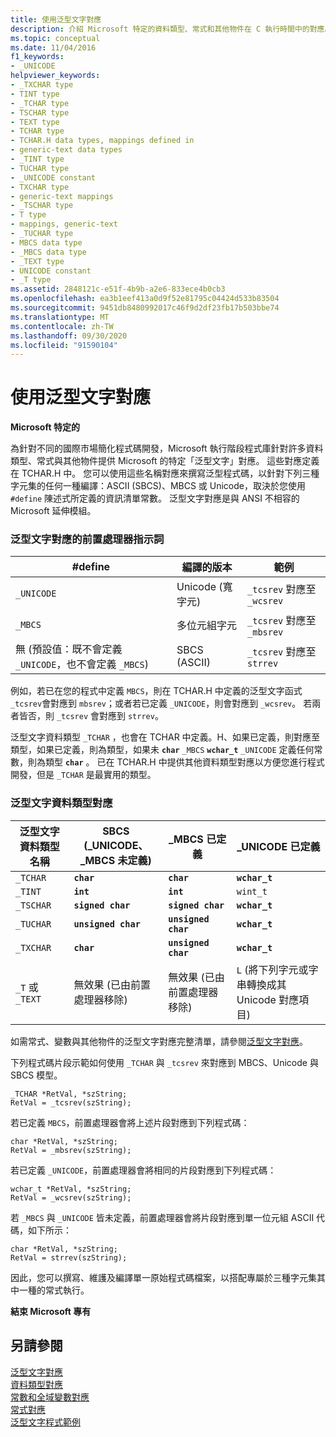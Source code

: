 ```yaml
---
title: 使用泛型文字對應
description: 介紹 Microsoft 特定的資料類型、常式和其他物件在 C 執行時間中的對應。
ms.topic: conceptual
ms.date: 11/04/2016
f1_keywords:
- _UNICODE
helpviewer_keywords:
- _TXCHAR type
- TINT type
- _TCHAR type
- TSCHAR type
- TEXT type
- TCHAR type
- TCHAR.H data types, mappings defined in
- generic-text data types
- _TINT type
- TUCHAR type
- _UNICODE constant
- TXCHAR type
- generic-text mappings
- _TSCHAR type
- T type
- mappings, generic-text
- _TUCHAR type
- MBCS data type
- _MBCS data type
- _TEXT type
- UNICODE constant
- _T type
ms.assetid: 2848121c-e51f-4b9b-a2e6-833ece4b0cb3
ms.openlocfilehash: ea3b1eef413a0d9f52e81795c04424d533b83504
ms.sourcegitcommit: 9451db8480992017c46f9d2df23fb17b503bbe74
ms.translationtype: MT
ms.contentlocale: zh-TW
ms.lasthandoff: 09/30/2020
ms.locfileid: "91590104"
---
```

# <a name="using-generic-text-mappings"></a>使用泛型文字對應

**Microsoft 特定的**

為針對不同的國際市場簡化程式碼開發，Microsoft 執行階段程式庫針對許多資料類型、常式與其他物件提供 Microsoft 的特定「泛型文字」對應。 這些對應定義在 TCHAR.H 中。 您可以使用這些名稱對應來撰寫泛型程式碼，以針對下列三種字元集的任何一種編譯：ASCII (SBCS)、MBCS 或 Unicode，取決於您使用 `#define` 陳述式所定義的資訊清單常數。 泛型文字對應是與 ANSI 不相容的 Microsoft 延伸模組。

### <a name="preprocessor-directives-for-generic-text-mappings"></a>泛型文字對應的前置處理器指示詞

|#define|編譯的版本|範例|
|--------------|----------------------|-------------|
|`_UNICODE`|Unicode (寬字元)|`_tcsrev` 對應至 `_wcsrev`|
|`_MBCS`|多位元組字元|`_tcsrev` 對應至 `_mbsrev`|
|無 (預設值：既不會定義 `_UNICODE`，也不會定義 `_MBCS`)|SBCS (ASCII)|`_tcsrev` 對應至 `strrev`|

例如，若已在您的程式中定義 `MBCS`，則在 TCHAR.H 中定義的泛型文字函式 `_tcsrev`會對應到 `mbsrev`；或者若已定義 `_UNICODE`，則會對應到 `_wcsrev`。 若兩者皆否，則 `_tcsrev` 會對應到 `strrev`。

泛型文字資料類型 `_TCHAR` ，也會在 TCHAR 中定義。H、如果已定義，則對應至類型，如果已定義，則為類型，如果未 **`char`** `_MBCS` **`wchar_t`** `_UNICODE` 定義任何常數，則為類型 **`char`** 。 已在 TCHAR.H 中提供其他資料類型對應以方便您進行程式開發，但是 `_TCHAR` 是最實用的類型。

### <a name="generic-text-data-type-mappings"></a>泛型文字資料類型對應

|泛型文字資料類型名稱|SBCS (_UNICODE、_MBCS 未定義)|_MBCS 已定義|_UNICODE 已定義|
|----------------------------------|--------------------------------------------|--------------------|-----------------------|
|`_TCHAR`|**`char`**|**`char`**|**`wchar_t`**|
|`_TINT`|**`int`**|**`int`**|`wint_t`|
|`_TSCHAR`|**`signed char`**|**`signed char`**|**`wchar_t`**|
|`_TUCHAR`|**`unsigned char`**|**`unsigned char`**|**`wchar_t`**|
|`_TXCHAR`|**`char`**|**`unsigned char`**|**`wchar_t`**|
|`_T` 或 `_TEXT`|無效果 (已由前置處理器移除)|無效果 (已由前置處理器移除)|`L` (將下列字元或字串轉換成其 Unicode 對應項目)|

如需常式、變數與其他物件的泛型文字對應完整清單，請參閱[泛型文字對應](../c-runtime-library/generic-text-mappings.md)。

下列程式碼片段示範如何使用 `_TCHAR` 與 `_tcsrev` 來對應到 MBCS、Unicode 與 SBCS 模型。

```
_TCHAR *RetVal, *szString;
RetVal = _tcsrev(szString);
```

若已定義 `MBCS`，前置處理器會將上述片段對應到下列程式碼：

```
char *RetVal, *szString;
RetVal = _mbsrev(szString);
```

若已定義 `_UNICODE`，前置處理器會將相同的片段對應到下列程式碼：

```
wchar_t *RetVal, *szString;
RetVal = _wcsrev(szString);
```

若 `_MBCS` 與 `_UNICODE` 皆未定義，前置處理器會將片段對應到單一位元組 ASCII 代碼，如下所示：

```
char *RetVal, *szString;
RetVal = strrev(szString);
```

因此，您可以撰寫、維護及編譯單一原始程式碼檔案，以搭配專屬於三種字元集其中一種的常式執行。

**結束 Microsoft 專有**

## <a name="see-also"></a>另請參閱

[泛型文字對應](../c-runtime-library/generic-text-mappings.md)<br/>
[資料類型對應](../c-runtime-library/data-type-mappings.md)<br/>
[常數和全域變數對應](../c-runtime-library/constant-and-global-variable-mappings.md)<br/>
[常式對應](../c-runtime-library/routine-mappings.md)<br/>
[泛型文字程式範例](../c-runtime-library/a-sample-generic-text-program.md)
